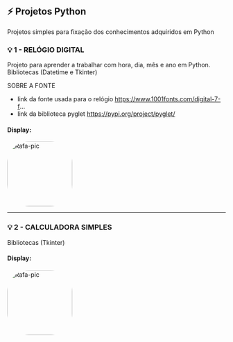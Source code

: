 ## ⚡ Projetos Python

Projetos simples para fixação dos conhecimentos adquiridos em Python 


### 💡 1 - RELÓGIO DIGITAL 

Projeto para aprender a trabalhar com hora, dia, mês e ano em Python.
Bibliotecas (Datetime e Tkinter)

SOBRE A FONTE 
 - link da fonte usada para o relógio
   https://www.1001fonts.com/digital-7-f...
 - link da biblioteca pyglet
   https://pypi.org/project/pyglet/
  
 #### Display: 
<img align="center" alt="Rafa-pic" height="150" style="border-radius:50px;" src="https://cdn.discordapp.com/attachments/685641595428536322/1026630313960554716/image0.gif"> 

--------------------------------------------
### 💡 2 - CALCULADORA SIMPLES 

Bibliotecas (Tkinter)

#### Display:
<img align="center" alt="Rafa-pic" height="150" style="border-radius:50px;" src="https://cdn.discordapp.com/attachments/685641595428536322/1027215701859115078/image0.gif"> 








